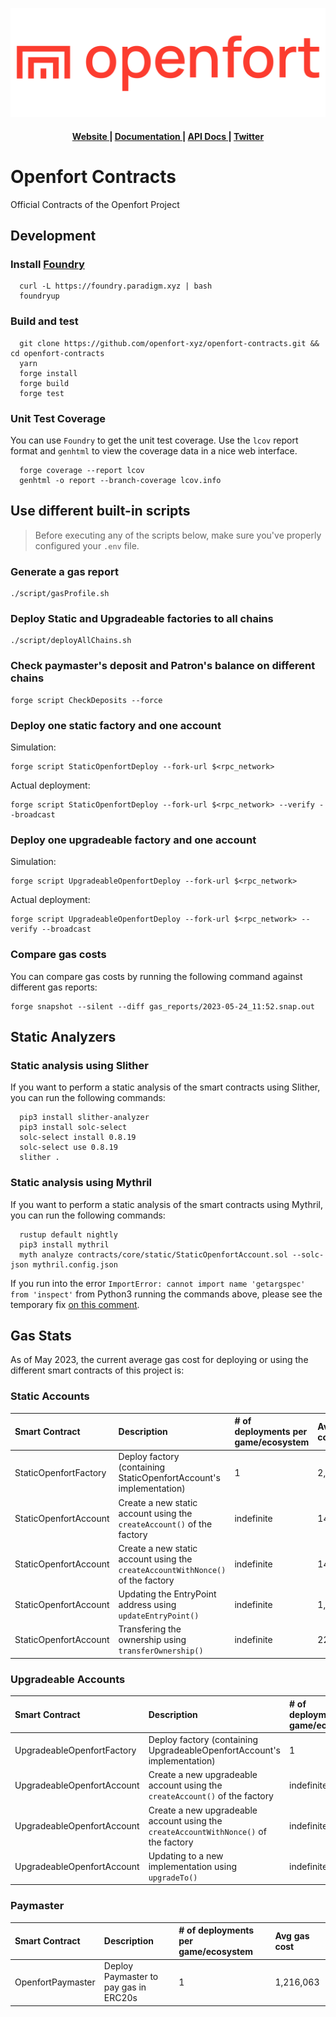 ![Openfort Protocol][banner-image]

<div align="center">
  <h4>
    <a href="https://www.openfort.xyz/">
      Website
    </a>
    <span> | </span>
    <a href="https://www.openfort.xyz/docs">
      Documentation
    </a>
    <span> | </span>
    <a href="https://www.openfort.xyz/docs/api">
      API Docs
    </a>
    <span> | </span>
    <a href="https://twitter.com/openfortxyz">
      Twitter
    </a>
  </h4>
</div>

[banner-image]: .github/img/OpenfortRed.png

# Openfort Contracts
Official Contracts of the Openfort Project

## Development

### Install [Foundry](https://github.com/foundry-rs/foundry#installation)
```
  curl -L https://foundry.paradigm.xyz | bash
  foundryup
```

### Build and test
```
  git clone https://github.com/openfort-xyz/openfort-contracts.git && cd openfort-contracts
  yarn
  forge install
  forge build
  forge test
```

### Unit Test Coverage

You can use `Foundry` to get the unit test coverage.
Use the `lcov` report format and `genhtml` to view the coverage data in a nice web interface.
```
  forge coverage --report lcov
  genhtml -o report --branch-coverage lcov.info
```


## Use different built-in scripts

> Before executing any of the scripts below, make sure you've properly configured your `.env` file.

### Generate a gas report

```
./script/gasProfile.sh
```

### Deploy Static and Upgradeable factories to all chains

```
./script/deployAllChains.sh
```

### Check paymaster's deposit and Patron's balance on different chains

```
forge script CheckDeposits --force
```

### Deploy one static factory and one account

Simulation:

```
forge script StaticOpenfortDeploy --fork-url $<rpc_network>
```

Actual deployment:

```
forge script StaticOpenfortDeploy --fork-url $<rpc_network> --verify --broadcast
```

### Deploy one upgradeable factory and one account

Simulation:

```
forge script UpgradeableOpenfortDeploy --fork-url $<rpc_network>
```

Actual deployment:
```
forge script UpgradeableOpenfortDeploy --fork-url $<rpc_network> --verify --broadcast
```

### Compare gas costs

You can compare gas costs by running the following command against different gas reports:

```
forge snapshot --silent --diff gas_reports/2023-05-24_11:52.snap.out
```

## Static Analyzers

### Static analysis using Slither
If you want to perform a static analysis of the smart contracts using Slither, you can run the following commands:

```
  pip3 install slither-analyzer
  pip3 install solc-select
  solc-select install 0.8.19
  solc-select use 0.8.19
  slither .
```

### Static analysis using Mythril
If you want to perform a static analysis of the smart contracts using Mythril, you can run the following commands:

```
  rustup default nightly
  pip3 install mythril
  myth analyze contracts/core/static/StaticOpenfortAccount.sol --solc-json mythril.config.json
```

If you run into the error `ImportError: cannot import name 'getargspec' from 'inspect'` from Python3 running the commands above, please see the temporary fix [on this comment](https://github.com/ethereum/web3.py/issues/2704#issuecomment-1333163491).

## Gas Stats

As of May 2023, the current average gas cost for deploying or using the different smart contracts of this project is:

### Static Accounts
|   Smart Contract   |    Description    |    # of deployments per game/ecosystem    |    Avg gas cost    |
| :----------------- | :---------------------------------- | :---------------------------------- | :------------------------ |
|   StaticOpenfortFactory  | Deploy factory (containing StaticOpenfortAccount's implementation) | 1 | 2,505,952 |
|   StaticOpenfortAccount  | Create a new static account using the `createAccount()` of the factory | indefinite | 145,878  |
|   StaticOpenfortAccount  | Create a new static account using the `createAccountWithNonce()` of the factory | indefinite | 146,047  |
|   StaticOpenfortAccount  | Updating the EntryPoint address using `updateEntryPoint()` | indefinite | 1,483  |
|   StaticOpenfortAccount  | Transfering the ownership using `transferOwnership()` | indefinite | 22,375  |

### Upgradeable Accounts
|   Smart Contract   |    Description    |    # of deployments per game/ecosystem    |    Avg gas cost    |
| :----------------- | :---------------------------------- | :---------------------------------- | :------------------------ |
| UpgradeableOpenfortFactory | Deploy factory (containing UpgradeableOpenfortAccount's implementation) | 1 | 3,262,120  |
|   UpgradeableOpenfortAccount  | Create a new upgradeable account using the `createAccount()` of the factory | indefinite | 202,604  |
|   UpgradeableOpenfortAccount  | Create a new upgradeable account using the `createAccountWithNonce()` of the factory | indefinite | 202,797 |
|   UpgradeableOpenfortAccount  | Updating to a new implementation using `upgradeTo()` | indefinite | 3,226  |

### Paymaster
|   Smart Contract   |    Description    |    # of deployments per game/ecosystem    |    Avg gas cost    |
| :----------------- | :---------------------------------- | :---------------------------------- | :------------------------ |
|   OpenfortPaymaster | Deploy Paymaster to pay gas in ERC20s | 1 | 1,216,063  |
